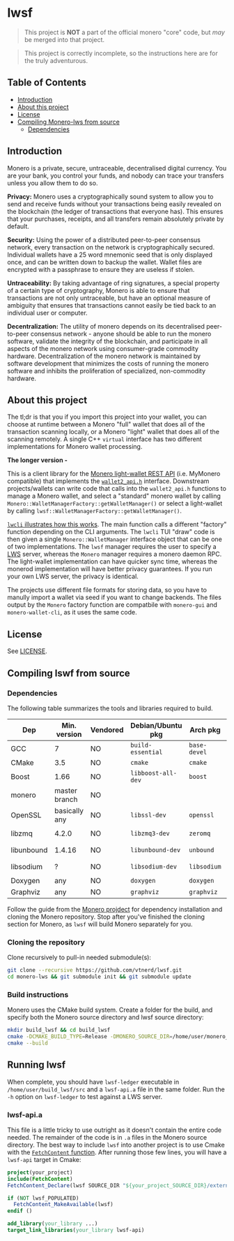 # lwsf

> This project is **NOT** a part of the official monero "core" code, but _may_
> be merged into that project.

> This project is correctly incomplete, so the instructions here are for
> the truly adventurous.

## Table of Contents

  - [Introduction](#introduction)
  - [About this project](#about-this-project)
  - [License](#license)
  - [Compiling Monero-lws from source](#compiling-monero-lws-from-source)
    - [Dependencies](#dependencies)


## Introduction

Monero is a private, secure, untraceable, decentralised digital currency. You are your bank, you control your funds, and nobody can trace your transfers unless you allow them to do so.

**Privacy:** Monero uses a cryptographically sound system to allow you to send and receive funds without your transactions being easily revealed on the blockchain (the ledger of transactions that everyone has). This ensures that your purchases, receipts, and all transfers remain absolutely private by default.

**Security:** Using the power of a distributed peer-to-peer consensus network, every transaction on the network is cryptographically secured. Individual wallets have a 25 word mnemonic seed that is only displayed once, and can be written down to backup the wallet. Wallet files are encrypted with a passphrase to ensure they are useless if stolen.

**Untraceability:** By taking advantage of ring signatures, a special property of a certain type of cryptography, Monero is able to ensure that transactions are not only untraceable, but have an optional measure of ambiguity that ensures that transactions cannot easily be tied back to an individual user or computer.

**Decentralization:** The utility of monero depends on its decentralised peer-to-peer consensus network - anyone should be able to run the monero software, validate the integrity of the blockchain, and participate in all aspects of the monero network using consumer-grade commodity hardware. Decentralization of the monero network is maintained by software development that minimizes the costs of running the monero software and inhibits the proliferation of specialized, non-commodity hardware.


## About this project

The tl;dr is that you if you import this project into your wallet,
you can choose at runtime between a Monero "full" wallet that does
all of the transaction scanning locally, or a Monero "light" wallet
that does all of the scanning remotely. A single C++ `virtual`
interface has two different implementations for Monero wallet
processing.

**The longer version -**

This is a client library for the [Monero light-wallet REST API](https://github.com/monero-project/meta/blob/master/api/lightwallet_rest.md)
(i.e. MyMonero compatible) that implements the [`wallet2_api.h`](https://github.com/monero-project/monero/blob/3b01c490953fe92f3c6628fa31d280a4f0490d28/src/wallet/api/wallet2_api.h)
interface. Downstream projects/wallets can write code that calls into
the `wallet2_api.h` functions to manage a Monero wallet, and select
a "standard" monero wallet by calling
`Monero::WalletManagerFactory::getWalletManager()` or select a
light-wallet by calling `lwsf::WalletManagerFactory::getWalletManager()`.

[`lwcli` illustrates how this works](https://github.com/cifro-codes/lwcli/blob/4a6793608c46f05d959336ea55dd106e0b0339bd/src/main.cpp#L281).
The main function calls a different "factory" function depending on the
CLI arguments. The `lwcli` TUI "draw" code is then given a single
`Monero::WalletManager` interface object that can be one of two
implementations. The `lwsf` manager requires the
user to specify a [LWS](https://github.com/vtnerd/monero-lws) server,
whereas the `Monero` manager requires a monero daemon RPC. The
light-wallet implementation can have quicker sync time, whereas the
monerod implementation will have better privacy guarantees. If you
run your own LWS server, the privacy is identical.

The projects use different file formats for storing data, so
you have to manully import a wallet via seed if you want to
change backends. The files output by the `Monero` factory function
are compatbile with `monero-gui` and `monero-wallet-cli`, as it
uses the same code.


## License

See [LICENSE](LICENSE).


## Compiling lswf from source

### Dependencies

The following table summarizes the tools and libraries required to build.

| Dep          | Min. version  | Vendored | Debian/Ubuntu pkg    | Arch pkg     | Void pkg           | Fedora pkg          | Optional | Purpose         |
| ------------ | ------------- | -------- | -------------------- | ------------ | ------------------ | ------------------- | -------- | --------------- |
| GCC          | 7             | NO       | `build-essential`    | `base-devel` | `base-devel`       | `gcc`               | NO       |                 |
| CMake        | 3.5           | NO       | `cmake`              | `cmake`      | `cmake`            | `cmake`             | NO       |                 |
| Boost        | 1.66          | NO       | `libboost-all-dev`   | `boost`      | `boost-devel`      | `boost-devel`       | NO       | C++ libraries   |
| monero       | master branch | NO       |                      |              |                    |                     | NO       | Monero libraries|
| OpenSSL      | basically any | NO       | `libssl-dev`         | `openssl`    | `libressl-devel`   | `openssl-devel`     | NO       | sha256 sum      |
| libzmq       | 4.2.0         | NO       | `libzmq3-dev`        | `zeromq`     | `zeromq-devel`     | `zeromq-devel`      | NO       | ZeroMQ library  |
| libunbound   | 1.4.16        | NO       | `libunbound-dev`     | `unbound`    | `unbound-devel`    | `unbound-devel`     | NO       | DNS resolver    |
| libsodium    | ?             | NO       | `libsodium-dev`      | `libsodium`  | `libsodium-devel`  | `libsodium-devel`   | NO       | cryptography    |
| Doxygen      | any           | NO       | `doxygen`            | `doxygen`    | `doxygen`          | `doxygen`           | YES      | Documentation   |
| Graphviz     | any           | NO       | `graphviz`           | `graphviz`   | `graphviz`         | `graphviz`          | YES      | Documentation   |

Follow the guide from the [Monero projdect](https://github.com/monero-project/monero/blob/master/README.md#dependencies) for
dependency installation and cloning the Monero repository. Stop
after you've finished the cloning section for Monero, as `lwsf`
will build Monero separately for you.

### Cloning the repository

Clone recursively to pull-in needed submodule(s):

```bash
git clone --recursive https://github.com/vtnerd/lwsf.git
cd monero-lws && git submodule init && git submodule update
```

### Build instructions

Monero uses the CMake build system. Create a folder for the build,
and specify both the Monero source directory and
lwsf source directory:

```bash
mkdir build_lwsf && cd build_lwsf
cmake -DCMAKE_BUILD_TYPE=Release -DMONERO_SOURCE_DIR=/home/user/monero_source /home/user/lwsf_source
cmake --build
```

## Running lwsf

When complete, you should have `lwsf-ledger` executable in
`/home/user/build_lwsf/src` and a `lwsf-api.a` file in the
same folder. Run the `-h` option on `lwsf-ledger` to test
against a LWS server.

### lwsf-api.a

This file is a little tricky to use outright as it doesn't
contain the entire code needed. The remainder of the code
is in `.a` files in the Monero source directory. The best
way to include `lwsf` into another project is to use Cmake
with the [`FetchContent` function](https://github.com/cifro-codes/lwcli/blob/4a6793608c46f05d959336ea55dd106e0b0339bd/CMakeLists.txt#L40).
After running those few lines, you will have a `lwsf-api`
target in Cmake:

```cmake
project(your_project)
include(FetchContent)
FetchContent_Declare(lwsf SOURCE_DIR "${your_project_SOURCE_DIR}/external/lwsf")

if (NOT lwsf_POPULATED)
  FetchContent_MakeAvailable(lwsf)
endif ()

add_library(your_library ...)
target_link_libraries(your_library lwsf-api)
```



